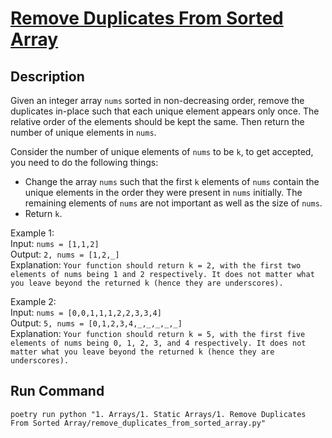 # [Remove Duplicates From Sorted Array](https://leetcode.com/problems/remove-duplicates-from-sorted-array/)

## Description
Given an integer array `nums` sorted in non-decreasing order, remove the duplicates in-place such that each unique element appears only once. The relative order of the elements should be kept the same. Then return the number of unique elements in `nums`.

Consider the number of unique elements of `nums` to be `k`, to get accepted, you need to do the following things:

* Change the array `nums` such that the first `k` elements of `nums` contain the unique elements in the order they were present in `nums` initially. The remaining elements of `nums` are not important as well as the size of `nums`.
* Return `k`.

Example 1:\
Input: `nums = [1,1,2]`\
Output: `2, nums = [1,2,_]`\
Explanation: `Your function should return k = 2, with the first two elements of nums being 1 and 2 respectively. It does not matter what you leave beyond the returned k (hence they are underscores).`

Example 2:\
Input: `nums = [0,0,1,1,1,2,2,3,3,4]`\
Output: `5, nums = [0,1,2,3,4,_,_,_,_,_]`\
Explanation: `Your function should return k = 5, with the first five elements of nums being 0, 1, 2, 3, and 4 respectively. It does not matter what you leave beyond the returned k (hence they are underscores).`

## Run Command
`poetry run python "1. Arrays/1. Static Arrays/1. Remove Duplicates From Sorted Array/remove_duplicates_from_sorted_array.py"`